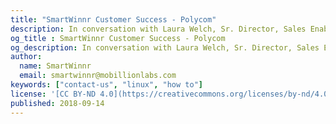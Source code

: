 ```yaml
---
title: "SmartWinnr Customer Success - Polycom"
description: In conversation with Laura Welch, Sr. Director, Sales Enablement, Polycom, Inc. Learn how Polycom drives sales knowledge through SmartWinnr
og_title : SmartWinnr Customer Success - Polycom
og_description: In conversation with Laura Welch, Sr. Director, Sales Enablement, Polycom, Inc. Learn how Polycom drives sales knowledge through SmartWinnr
author:
  name: SmartWinnr
  email: smartwinnr@mobillionlabs.com
keywords: ["contact-us", "linux", "how to"]
license: '[CC BY-ND 4.0](https://creativecommons.org/licenses/by-nd/4.0)'
published: 2018-09-14
---
```

